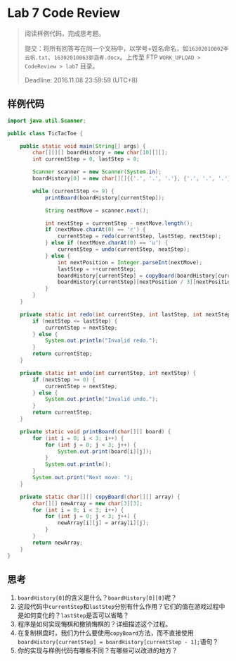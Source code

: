 # Lab 7 Code Review

> 阅读样例代码，完成思考题。
>
> 提交：将所有回答写在同一个文档中，以学号+姓名命名，如`16302010002李云帆.txt`、`16302010063郭涵青.docx`。上传至 FTP `WORK_UPLOAD > CodeReview > lab7` 目录。
>
> Deadline: 2016.11.08 23:59:59 (UTC+8)

## 样例代码

```java
import java.util.Scanner;

public class TicTacToe {

    public static void main(String[] args) {
        char[][][] boardHistory = new char[10][][];
        int currentStep = 0, lastStep = 0;

        Scanner scanner = new Scanner(System.in);
        boardHistory[0] = new char[][]{{'.', '.', '.'}, {'.', '.', '.'}, {'.', '.', '.'}};

        while (currentStep <= 9) {
            printBoard(boardHistory[currentStep]);

            String nextMove = scanner.next();

            int nextStep = currentStep - nextMove.length();
            if (nextMove.charAt(0) == 'r') {
                currentStep = redo(currentStep, lastStep, nextStep);
            } else if (nextMove.charAt(0) == 'u') {
                currentStep = undo(currentStep, nextStep);
            } else {
                int nextPosition = Integer.parseInt(nextMove);
                lastStep = ++currentStep;
                boardHistory[currentStep] = copyBoard(boardHistory[currentStep - 1]);
                boardHistory[currentStep][nextPosition / 3][nextPosition % 3] = (currentStep % 2 != 0) ? 'O' : 'X';
            }
        }
    }

    private static int redo(int currentStep, int lastStep, int nextStep) {
        if (nextStep <= lastStep) {
            currentStep = nextStep;
        } else {
            System.out.println("Invalid redo.");
        }
        return currentStep;
    }

    private static int undo(int currentStep, int nextStep) {
        if (nextStep >= 0) {
            currentStep = nextStep;
        } else {
            System.out.println("Invalid undo.");
        }
        return currentStep;
    }

    private static void printBoard(char[][] board) {
        for (int i = 0; i < 3; i++) {
            for (int j = 0; j < 3; j++) {
                System.out.print(board[i][j]);
            }
            System.out.println();
        }
        System.out.print("Next move: ");
    }

    private static char[][] copyBoard(char[][] array) {
        char[][] newArray = new char[3][3];
        for (int i = 0; i < 3; i++) {
            for (int j = 0; j < 3; j++) {
                newArray[i][j] = array[i][j];
            }
        }
        return newArray;
    }
}
```

## 思考

1. `boardHistory[0]`的含义是什么？`boardHistory[0][0]`呢？
2. 这段代码中`currentStep`和`lastStep`分别有什么作用？它们的值在游戏过程中是如何变化的？`lastStep`是否可以省略？
3. 程序是如何实现悔棋和撤销悔棋的？详细描述这个过程。
4. 在复制棋盘时，我们为什么要使用`copyBoard`方法，而不直接使用`boardHistory[currentStep] = boardHistory[currentStep - 1];`语句？
5. 你的实现与样例代码有哪些不同？有哪些可以改进的地方？